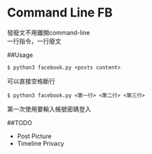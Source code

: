 Command Line FB
===============

發廢文不用離開command-line  
一行指令，一行廢文

##Usage

```
$ python3 facebook.py <posts content>
```

可以直接空格斷行

```
$ python3 facebook.py <第一行> <第二行> <第三行>
```

第一次使用要輸入帳號密碼登入

##TODO  
 * Post Picture  
 * Timeline Privacy

